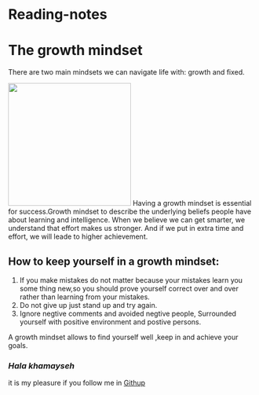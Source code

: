# Reading-notes

# The growth mindset
There are two main mindsets we can navigate life with: growth and fixed.

[<img src="https://3kllhk1ibq34qk6sp3bhtox1-wpengine.netdna-ssl.com/wp-content/uploads/NewGrowthMindset2.png " width="250"/>](image.png)
Having a growth mindset is essential for success.Growth mindset to describe the underlying beliefs people have about learning and intelligence. When we believe we can get smarter, we understand that effort makes us stronger. And if we put in extra time and effort, we will leade to higher achievement.

## How to keep yourself in a growth mindset:
1. If you make mistakes do not matter because your mistakes learn you some thing new,so you should prove yourself correct over and over rather than learning from your mistakes.
2. Do not give up just stand up and try again.
3. Ignore negtive comments and avoided negtive people, Surrounded yourself with positive environment and postive persons. 

A growth mindset allows to find yourself well ,keep in and achieve your goals.

### *Hala khamayseh* 
it is my pleasure if you follow me in [Githup](https://github.com/Halakhamayseh)

